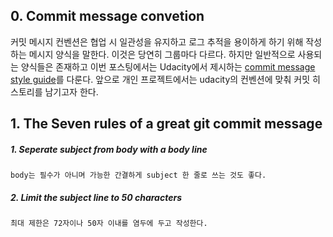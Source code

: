 ## 0. Commit message convetion

커밋  메시지 컨벤션은 협업 시 일관성을 유지하고 로그 추적을 용이하게 하기 위해 작성하는 메시지 양식을 말한다. 이것은 당연히 그룹마다 다르다. 하지만 일반적으로 사용되는 양식들은 존재하고 이번 포스팅에서는 Udacity에서 제시하는 [commit message style guide](https://udacity.github.io/git-styleguide/)를 다룬다. 앞으로 개인 프로젝트에서는 udacity의 컨벤션에 맞춰 커밋 히스토리를 남기고자 한다.

## 1. The Seven rules of a great git commit message

##### 1. Seperate subject from body with a body line
	body는 필수가 아니며 가능한 간결하게 subject 한 줄로 쓰는 것도 좋다.
##### 2. Limit the subject line to 50 characters
	최대 제한은 72자이나 50자 이내를 염두에 두고 작성한다.
<!--stackedit_data:
eyJoaXN0b3J5IjpbMTI5OTY5Mjc2Nyw5OTQxOTE4NTIsLTExNz
Y4MzA1NTMsLTYxMTQ5OTE4MCwtMjA4ODc0NjYxMl19
-->
